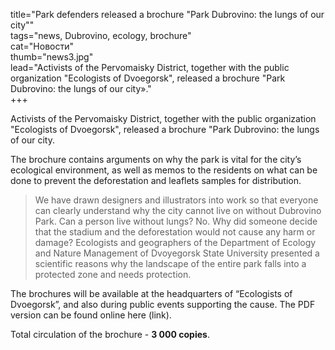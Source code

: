 title="Park defenders released a brochure "Park Dubrovino: the lungs of our city""  
tags="news, Dubrovino, ecology, brochure"  
cat="Новости"  
thumb="news3.jpg"  
lead="Activists of the Pervomaisky District, together with the public organization "Ecologists of Dvoegorsk", released a brochure "Park Dubrovino: the lungs of our city»."  
+++

Activists of the Pervomaisky District, together with the public organization "Ecologists of Dvoegorsk", released a brochure "Park Dubrovino: the lungs of our city. 

The brochure contains arguments on why the park is vital for the city’s ecological environment, as well as memos to the residents on what can be done to prevent the deforestation and leaflets samples for distribution. 

> We have drawn designers and illustrators into work so that everyone can clearly understand why the city cannot live on without Dubrovino Park. Can a person live without lungs? No. Why did someone decide that the stadium and the deforestation would not cause any harm or damage? Ecologists and geographers of the Department of Ecology and Nature Management of Dvoyegorsk State University presented a scientific reasons why the landscape of the entire park falls into a protected zone and needs protection. 

The brochures will be available at the headquarters of “Ecologists of Dvoegorsk”, and also during public events supporting the cause. The PDF version can be found online here (link).

Total circulation of the brochure - **3 000 copies**.

